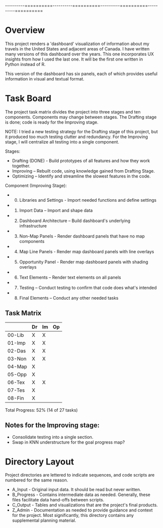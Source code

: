 ----------==========----------==========----------==========----------==========

# Overview
This project renders a 'dashboard' visualization of information about my travels
in the United States and adjacent areas of Canada. I have written many versions
of this dashboard over the years.  This one incorporates UX insights from how I
used the last one.  It will be the first one written in Python instead of R.

This version of the dashboard has six panels, each of which provides useful
information in visual and textual format.

# Task Board
The project task matrix divides the project into three stages and ten components.
Components may change between stages.  The Drafting stage is done; code is
ready for the Improving stage.

NOTE: I tried a new testing strategy for the Drafting stage of this project, but
it produced too much testing clutter and redundancy.  For the Improving stage,
I will centralize all testing into a single component.

Stages:
+ Drafting (DONE) - Build prototypes of all features and how they work together.
+ Improving – Rebuilt code, using knowledge gained from Drafting Stage.
+ Optimizing – Identify and streamline the slowest features in the code.

Component (Improving Stage):
+ 00. Libraries and Settings - Import needed functions and define settings
+ 01. Import Data – Import and shape data
+ 02. Dashboard Architecture – Build dashboard's underlying infrastructure
+ 03. Non-Map Panels - Render dashboard panels that have no map components
+ 04. Map Line Panels - Render map dashboard panels with line overlays
+ 05. Opportunity Panel - Render map dashboard panels with shading overlays
+ 06. Text Elements – Render text elements on all panels
+ 07. Testing – Conduct testing to confirm that code does what's intended
+ 08. Final Elements – Conduct any other needed tasks

## Task Matrix
|      |Dr|Im|Op|
|:-    |:-|:-|:-|
|00-Lib| X| X|  |
|01-Imp| X| X|  |
|02-Das| X| X|  |
|03-Non| X| X|  |
|04-Map| X|  |  |
|05-Opp| X|  |  |
|06-Tex| X| X|  |
|07-Tes| X|  |  |
|08-Fin| X|  |  |

Total Progress: 52% (14 of 27 tasks)

## Notes for the Improving stage:
+ Consolidate testing into a single section.
+ Swap in KNN understructure for the goal progress map?

# Directory Layout
Project directories are lettered to indicate sequences, and code scripts are
numbered for the same reason.
+ A_Input - Original input data.  It should be read but never written.
+ B_Progress - Contains intermediate data as needed.  Generally, these files
facilitate data hand-offs between scripts.
+ C_Output - Tables and visualizations that are the project's final products.
+ Z_Admin - Documentation as needed to provide guidance and context for the
project. Most significantly, this directory contains any supplemental planning material.
